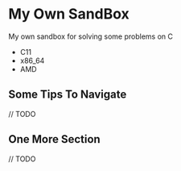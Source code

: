# My Own SandBox
My own sandbox for solving some problems on C

* C11 
* x86_64
* AMD

## Some Tips To Navigate
// TODO

## One More Section
// TODO
